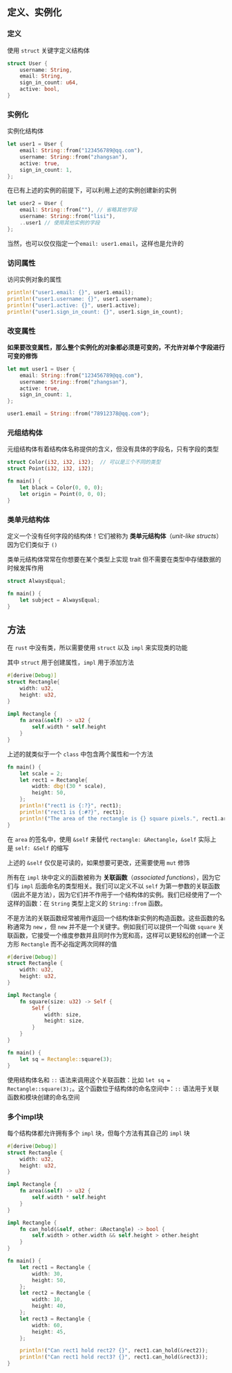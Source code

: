 ## 定义、实例化

### 定义

使用 `struct` 关键字定义结构体

```rust
struct User {
	username: String,
	email: String,
	sign_in_count: u64,
	active: bool,
}
```

### 实例化

实例化结构体

```rust
let user1 = User {
	email: String::from("123456789@qq.com"),
	username: String::from("zhangsan"),
	active: true,
	sign_in_count: 1,
};
```

在已有上述的实例的前提下，可以利用上述的实例创建新的实例

```rust
let user2 = User {
	email: String::from(""), // 省略其他字段
	username: String::from("lisi"),
	..user1 // 使用其他实例的字段
};
```

当然，也可以仅仅指定一个`email: user1.email`，这样也是允许的

### 访问属性

访问实例对象的属性

```rust
println!("user1.email: {}", user1.email);
println!("user1.username: {}", user1.username);
println!("user1.active: {}", user1.active);
println!("user1.sign_in_count: {}", user1.sign_in_count);
```

### 改变属性

**如果要改变属性，那么整个实例化的对象都必须是可变的，不允许对单个字段进行可变的修饰**

```rust
let mut user1 = User {
	email: String::from("123456789@qq.com"),
	username: String::from("zhangsan"),
	active: true,
	sign_in_count: 1,
};

user1.email = String::from("78912378@qq.com");
```


### 元组结构体

元组结构体有着结构体名称提供的含义，但没有具体的字段名，只有字段的类型

```rust
struct Color(i32, i32, i32);  // 可以是三个不同的类型
struct Point(i32, i32, i32);

fn main() {
    let black = Color(0, 0, 0);
    let origin = Point(0, 0, 0);
}
```

### 类单元结构体

定义一个没有任何字段的结构体！它们被称为 **类单元结构体**（_unit-like structs_）因为它们类似于 `()`

类单元结构体常常在你想要在某个类型上实现 trait 但不需要在类型中存储数据的时候发挥作用

```rust
struct AlwaysEqual;

fn main() {
    let subject = AlwaysEqual;
}
```

## 方法

在 `rust` 中没有类，所以需要使用 `struct` 以及 `impl` 来实现类的功能

其中 `struct` 用于创建属性，`impl` 用于添加方法

```rust
#[derive(Debug)]
struct Rectangle{
	width: u32,
	height: u32,
}
  
impl Rectangle {
	fn area(&self) -> u32 {
		self.width * self.height
	}
}
```

上述的就类似于一个 `class` 中包含两个属性和一个方法

```rust
fn main() {
	let scale = 2;
	let rect1 = Rectangle{
		width: dbg!(30 * scale),
		height: 50,
	};
	println!("rect1 is {:?}", rect1);
	println!("rect1 is {:#?}", rect1);
	println!("The area of the rectangle is {} square pixels.", rect1.area());
}
```

在 `area` 的签名中，使用 `&self` 来替代 `rectangle: &Rectangle`，`&self` 实际上是 `self: &Self` 的缩写

上述的 `&self` 仅仅是可读的，如果想要可更改，还需要使用 `mut` 修饰

所有在 `impl` 块中定义的函数被称为 **关联函数**（_associated functions_），因为它们与 `impl` 后面命名的类型相关。我们可以定义不以 `self` 为第一参数的关联函数（因此不是方法），因为它们并不作用于一个结构体的实例。我们已经使用了一个这样的函数：在 `String` 类型上定义的 `String::from` 函数。

不是方法的关联函数经常被用作返回一个结构体新实例的构造函数。这些函数的名称通常为 `new` ，但 `new` 并不是一个关键字。例如我们可以提供一个叫做 `square` 关联函数，它接受一个维度参数并且同时作为宽和高，这样可以更轻松的创建一个正方形 `Rectangle` 而不必指定两次同样的值

```rust
#[derive(Debug)]
struct Rectangle {
    width: u32,
    height: u32,
}

impl Rectangle {
    fn square(size: u32) -> Self {
        Self {
            width: size,
            height: size,
        }
    }
}

fn main() {
    let sq = Rectangle::square(3);
}
```

使用结构体名和 `::` 语法来调用这个关联函数：比如 `let sq = Rectangle::square(3);`。这个函数位于结构体的命名空间中：`::` 语法用于关联函数和模块创建的命名空间

### 多个impl块

每个结构体都允许拥有多个 `impl` 块，但每个方法有其自己的 `impl` 块

```rust
#[derive(Debug)]
struct Rectangle {
    width: u32,
    height: u32,
}

impl Rectangle {
    fn area(&self) -> u32 {
        self.width * self.height
    }
}

impl Rectangle {
    fn can_hold(&self, other: &Rectangle) -> bool {
        self.width > other.width && self.height > other.height
    }
}

fn main() {
    let rect1 = Rectangle {
        width: 30,
        height: 50,
    };
    let rect2 = Rectangle {
        width: 10,
        height: 40,
    };
    let rect3 = Rectangle {
        width: 60,
        height: 45,
    };

    println!("Can rect1 hold rect2? {}", rect1.can_hold(&rect2));
    println!("Can rect1 hold rect3? {}", rect1.can_hold(&rect3));
}
```

